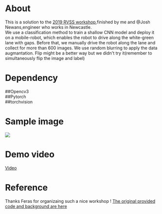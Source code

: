 # About  
This is a solution to the [2019 RVSS workshop](https://www.roboticvision.org/rvss2019/),finished by me and @Josh Newans,engineer who works in Newcastle.  
We use a classification method to train a shallow CNN model and deploy it on a mobile-robot, which enables the robot to drive along the white-green lane with gaps. Before that, we manually drive the robot along the lane and collect for more than 600 images.  We use random blurring to apply the data augmantation. Flip might be a better way but we didn't try it(remember to simultaneously flip the image and label)
# Dependency
##Opencv3  
##Pytorch  
##torchvision  
# Sample image
![](https://github.com/huangchaoxing/Use-a-CNN-to-drive-a-differential-mobile-robot/blob/master/000078-0.10.jpg)
# Demo video
[Video](https://www.bilibili.com/video/av42968320)
# Reference
Thanks Feras for organizaing such a nice workshop !
[The original  provided code and background are here](https://github.com/fdayoub/RVSS2019-WS)
